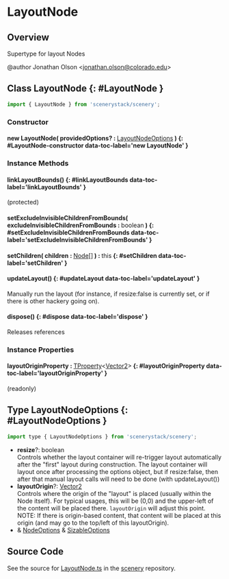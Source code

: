 # LayoutNode

## Overview

Supertype for layout Nodes

@author Jonathan Olson &lt;jonathan.olson@colorado.edu&gt;

## Class LayoutNode {: #LayoutNode }


```js
import { LayoutNode } from 'scenerystack/scenery';
```
### Constructor

#### new LayoutNode( providedOptions? : <span style="font-weight: 400;">[LayoutNodeOptions](../scenery/LayoutNode.md#LayoutNodeOptions)</span> ) {: #LayoutNode-constructor data-toc-label='new LayoutNode' }

### Instance Methods

#### linkLayoutBounds() {: #linkLayoutBounds data-toc-label='linkLayoutBounds' }

(protected)

#### setExcludeInvisibleChildrenFromBounds( excludeInvisibleChildrenFromBounds : <span style="font-weight: 400;"><span style="color: hsla(calc(var(--md-hue) + 180deg),80%,40%,1);">boolean</span></span> ) {: #setExcludeInvisibleChildrenFromBounds data-toc-label='setExcludeInvisibleChildrenFromBounds' }

#### setChildren( children : <span style="font-weight: 400;">[Node](../scenery/Node.md)[]</span> ) : <span style="font-weight: 400;"><span style="color: hsla(calc(var(--md-hue) + 180deg),80%,40%,1);">this</span></span> {: #setChildren data-toc-label='setChildren' }

#### updateLayout() {: #updateLayout data-toc-label='updateLayout' }

Manually run the layout (for instance, if resize:false is currently set, or if there is other hackery going on).

#### dispose() {: #dispose data-toc-label='dispose' }

Releases references

### Instance Properties

#### layoutOriginProperty : <span style="font-weight: 400;">[TProperty](../axon/TProperty.md)&lt;[Vector2](../dot/Vector2.md)&gt;</span> {: #layoutOriginProperty data-toc-label='layoutOriginProperty' }

(readonly)



## Type LayoutNodeOptions {: #LayoutNodeOptions }


```js
import type { LayoutNodeOptions } from 'scenerystack/scenery';
```


- **resize**?: <span style="color: hsla(calc(var(--md-hue) + 180deg),80%,40%,1);">boolean</span>
<br>  Controls whether the layout container will re-trigger layout automatically after the "first" layout during
  construction. The layout container will layout once after processing the options object, but if resize:false,
  then after that manual layout calls will need to be done (with updateLayout())
- **layoutOrigin**?: [Vector2](../dot/Vector2.md)
<br>  Controls where the origin of the "layout" is placed (usually within the Node itself). For typical usages, this will
  be (0,0) and the upper-left of the content will be placed there. `layoutOrigin` will adjust this point.
  NOTE: If there is origin-based content, that content will be placed at this origin (and may go to the top/left of
  this layoutOrigin).
- &amp; [NodeOptions](../scenery/Node.md#NodeOptions) &amp; [SizableOptions](../scenery/Sizable.md#SizableOptions)




## Source Code

See the source for [LayoutNode.ts](https://github.com/phetsims/scenery/blob/main/js/layout/nodes/LayoutNode.ts) in the [scenery](https://github.com/phetsims/scenery) repository.
